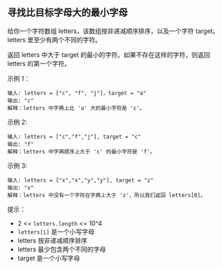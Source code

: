 ## 寻找比目标字母大的最小字母

给你一个字符数组 letters，该数组按非递减顺序排序，以及一个字符 target。letters 里至少有两个不同的字符。

返回 letters 中大于 target 的最小的字符。如果不存在这样的字符，则返回 letters 的第一个字符。


示例 1：

```
输入: letters = ["c", "f", "j"]，target = "a"
输出: "c"
解释：letters 中字典上比 'a' 大的最小字符是 'c'。
```

示例 2:

```
输入: letters = ["c","f","j"], target = "c"
输出: "f"
解释：letters 中字典顺序上大于 'c' 的最小字符是 'f'。
```

示例 3:

```
输入: letters = ["x","x","y","y"], target = "z"
输出: "x"
解释：letters 中没有一个字符在字典上大于 'z'，所以我们返回 letters[0]。
```

提示：

* 2 <= `letters.length` <= 10^4
* `letters[i]` 是一个小写字母
* letters 按非递减顺序排序
* letters 最少包含两个不同的字母
* target 是一个小写字母